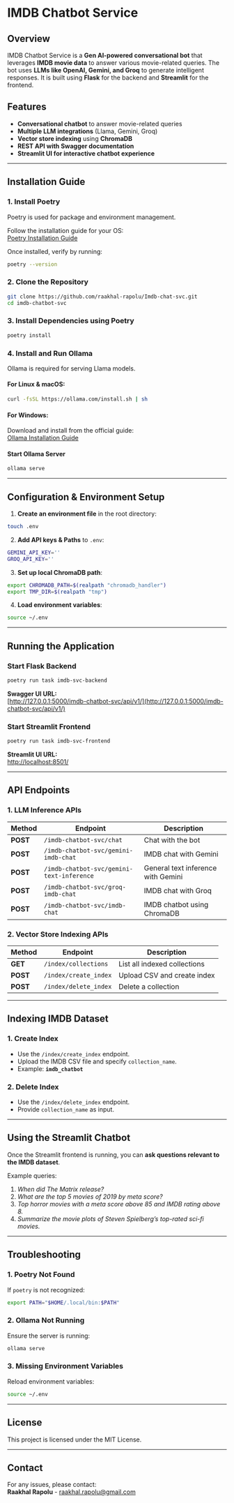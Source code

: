 # IMDB Chatbot Service

## Overview
IMDB Chatbot Service is a **Gen AI-powered conversational bot** that leverages **IMDB movie data** to answer various movie-related queries. The bot uses **LLMs like OpenAI, Gemini, and Groq** to generate intelligent responses. It is built using **Flask** for the backend and **Streamlit** for the frontend.

## Features
- **Conversational chatbot** to answer movie-related queries
- **Multiple LLM integrations** (Llama, Gemini, Groq)
- **Vector store indexing** using **ChromaDB**
- **REST API with Swagger documentation**
- **Streamlit UI for interactive chatbot experience**

---

## **Installation Guide**

### **1. Install Poetry**
Poetry is used for package and environment management.

Follow the installation guide for your OS:  
[Poetry Installation Guide](https://python-poetry.org/docs/#installation)

Once installed, verify by running:
```sh
poetry --version
```

### **2. Clone the Repository**
```sh
git clone https://github.com/raakhal-rapolu/Imdb-chat-svc.git
cd imdb-chatbot-svc
```

### **3. Install Dependencies using Poetry**
```sh
poetry install
```

### **4. Install and Run Ollama**
Ollama is required for serving Llama models.

#### **For Linux & macOS:**
```sh
curl -fsSL https://ollama.com/install.sh | sh
```
#### **For Windows:**
Download and install from the official guide:  
[Ollama Installation Guide](https://ollama.com)

#### **Start Ollama Server**
```sh
ollama serve
```

---

## **Configuration & Environment Setup**

1. **Create an environment file** in the root directory:
```sh
touch .env
```
2. **Add API keys & Paths** to `.env`:
```sh
GEMINI_API_KEY=''
GROQ_API_KEY=''
```
3. **Set up local ChromaDB path**:
```sh
export CHROMADB_PATH=$(realpath "chromadb_handler")
export TMP_DIR=$(realpath "tmp")
```
4. **Load environment variables**:
```sh
source ~/.env
```

---

## **Running the Application**

### **Start Flask Backend**
```sh
poetry run task imdb-svc-backend
```
**Swagger UI URL:**  
[http://127.0.0.1:5000/imdb-chatbot-svc/api/v1/](http://127.0.0.1:5000/imdb-chatbot-svc/api/v1/)

### **Start Streamlit Frontend**
```sh
poetry run task imdb-svc-frontend
```
**Streamlit UI URL:**  
[http://localhost:8501/](http://localhost:8501/)

---

## **API Endpoints**

### **1. LLM Inference APIs**
| Method | Endpoint | Description |
|--------|----------|-------------|
| **POST** | `/imdb-chatbot-svc/chat` | Chat with the bot |
| **POST** | `/imdb-chatbot-svc/gemini-imdb-chat` | IMDB chat with Gemini |
| **POST** | `/imdb-chatbot-svc/gemini-text-inference` | General text inference with Gemini |
| **POST** | `/imdb-chatbot-svc/groq-imdb-chat` | IMDB chat with Groq |
| **POST** | `/imdb-chatbot-svc/imdb-chat` | IMDB chatbot using ChromaDB |

### **2. Vector Store Indexing APIs**
| Method | Endpoint | Description |
|--------|----------|-------------|
| **GET** | `/index/collections` | List all indexed collections |
| **POST** | `/index/create_index` | Upload CSV and create index |
| **POST** | `/index/delete_index` | Delete a collection |

---

## **Indexing IMDB Dataset**
### **1. Create Index**
- Use the `/index/create_index` endpoint.
- Upload the IMDB CSV file and specify `collection_name`.
- Example: **`imdb_chatbot`**

### **2. Delete Index**
- Use the `/index/delete_index` endpoint.
- Provide `collection_name` as input.

---

## **Using the Streamlit Chatbot**
Once the Streamlit frontend is running, you can **ask questions relevant to the IMDB dataset**.

Example queries:
1. _When did The Matrix release?_
2. _What are the top 5 movies of 2019 by meta score?_
3. _Top horror movies with a meta score above 85 and IMDB rating above 8._
4. _Summarize the movie plots of Steven Spielberg’s top-rated sci-fi movies._

---

## **Troubleshooting**
### **1. Poetry Not Found**
If `poetry` is not recognized:
```sh
export PATH="$HOME/.local/bin:$PATH"
```

### **2. Ollama Not Running**
Ensure the server is running:
```sh
ollama serve
```

### **3. Missing Environment Variables**
Reload environment variables:
```sh
source ~/.env
```

---

## **License**
This project is licensed under the MIT License.

---

## **Contact**
For any issues, please contact:  
**Raakhal Rapolu** - raakhal.rapolu@gmail.com